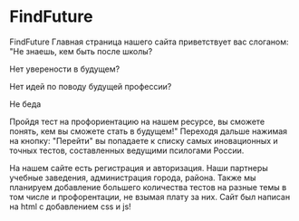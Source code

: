 # FindFuture
FindFuture
Главная страница нашего сайта приветствует вас слоганом: "Не знаешь, кем быть после школы?

Нет уверености в будущем?

Нет идей по поводу будущей профессии?

Не беда

Пройдя тест на профориентацию на нашем ресурсе, вы сможете понять, кем вы сможете стать в будущем!"
Переходя дальше нажимая на кнопку: "Перейти" вы попадаете к списку самых иновационных и точных тестов, составленных ведущими псилогами России.

На нашем сайте есть регистрация и авторизация. Наши партнеры учебные заведения, администрация города, района.
Также мы планируем добавление большего количества тестов на разные темы в том числе и профорентации, не взымая плату за них.
Сайт был написан на html с добавлением css и js!



